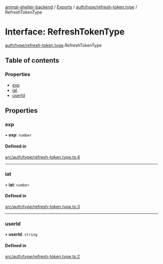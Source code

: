[animal-shelter-backend](../README.md) / [Exports](../modules.md) / [auth/type/refresh-token.type](../modules/auth_type_refresh_token_type.md) / RefreshTokenType

# Interface: RefreshTokenType

[auth/type/refresh-token.type](../modules/auth_type_refresh_token_type.md).RefreshTokenType

## Table of contents

### Properties

- [exp](auth_type_refresh_token_type.RefreshTokenType.md#exp)
- [iat](auth_type_refresh_token_type.RefreshTokenType.md#iat)
- [userId](auth_type_refresh_token_type.RefreshTokenType.md#userid)

## Properties

### exp

• **exp**: `number`

#### Defined in

[src/auth/type/refresh-token.type.ts:4](https://github.com/B4LiN7/animal-shelter-backend/blob/5a6ce9f/src/auth/type/refresh-token.type.ts#L4)

___

### iat

• **iat**: `number`

#### Defined in

[src/auth/type/refresh-token.type.ts:3](https://github.com/B4LiN7/animal-shelter-backend/blob/5a6ce9f/src/auth/type/refresh-token.type.ts#L3)

___

### userId

• **userId**: `string`

#### Defined in

[src/auth/type/refresh-token.type.ts:2](https://github.com/B4LiN7/animal-shelter-backend/blob/5a6ce9f/src/auth/type/refresh-token.type.ts#L2)
